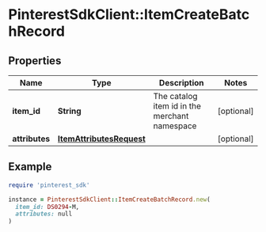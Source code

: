 # PinterestSdkClient::ItemCreateBatchRecord

## Properties

| Name | Type | Description | Notes |
| ---- | ---- | ----------- | ----- |
| **item_id** | **String** | The catalog item id in the merchant namespace | [optional] |
| **attributes** | [**ItemAttributesRequest**](ItemAttributesRequest.md) |  | [optional] |

## Example

```ruby
require 'pinterest_sdk'

instance = PinterestSdkClient::ItemCreateBatchRecord.new(
  item_id: DS0294-M,
  attributes: null
)
```

